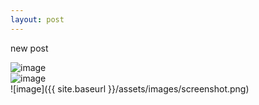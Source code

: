 ```yaml
---
layout: post
---
```

new post  

![image](screenshot.png)  
![image](/assets/images/screenshot.png)  
![image]({{ site.baseurl }}/assets/images/screenshot.png)  



